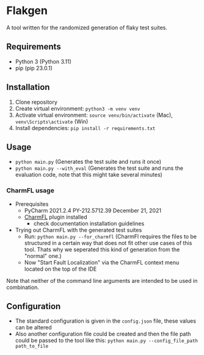 # Flakgen 
A tool written for the randomized generation of flaky test suites.

## Requirements
 - Python 3 (Python 3.11)
 - pip (pip 23.0.1)

## Installation
1. Clone repository
2. Create virtual environment: ``python3 -m venv venv``
3. Activate virtual environment: ``source venv/bin/activate`` (Mac), ``venv\Scripts\activate`` (Win)
4. Install dependencies: ``pip install -r requirements.txt``

## Usage
- ``python main.py`` (Generates the test suite and runs it once)
- ``python main.py --with_eval`` (Generates the test suite and runs the evaluation code, note that this might take several minutes)

### CharmFL usage
- Prerequisites
  - PyCharm 2021.2.4 PY-212.5712.39 December 21, 2021
  - [CharmFL](https://interactivefaultlocalization.github.io/tools/charmfl) plugin installed 
    - check documentation installation guidelines
- Trying out CharmFL with the generated test suites
  - Run: ``python main.py --for_charmfl`` (CharmFl requires the files to be structured in a certain way that does not fit other use cases of this tool. Thats why we seperated this kind of generation from the "normal" one.)
  - Now "Start Fault Localization" via the CharmFL context menu located on the top of the IDE

Note that neither of the command line arguments are intended to be used in combination. 
## Configuration
- The standard configuration is given in  the ``config.json`` file, these values can be altered 
- Also another configuration file could be created and then the file path could be passed to the tool like this:
  ``python main.py --config_file_path path_to_file``
